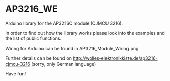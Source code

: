 # AP3216_WE
Arduino library for the AP3216C module (CJMCU 3216). 

In order to find out how the library works please look into the examples and the list of public functions.

Wiring for Arduino can be found in AP3216_Module_Wiring.png

Further details can be found on http://wolles-elektronikkiste.de/ap3216-cjmcu-3216 (sorry, only German language)

Have fun!
